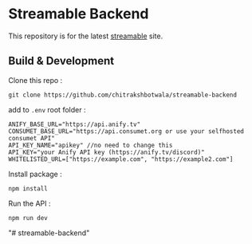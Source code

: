 # Streamable Backend

This repository is for the latest [streamable](https://streamableanime.me) site.

## Build & Development

Clone this repo :

```
git clone https://github.com/chitrakshbotwala/streamable-backend
```

add to `.env` root folder :

```
ANIFY_BASE_URL="https://api.anify.tv"
CONSUMET_BASE_URL="https://api.consumet.org or use your selfhosted consumet API"
API_KEY_NAME="apikey" //no need to change this
API_KEY="your Anify API key (https://anify.tv/discord)"
WHITELISTED_URL=["https://example.com", "https://example2.com"]
```

Install package :

```
npm install
```

Run the API :

```
npm run dev
```
"# streamable-backend" 
